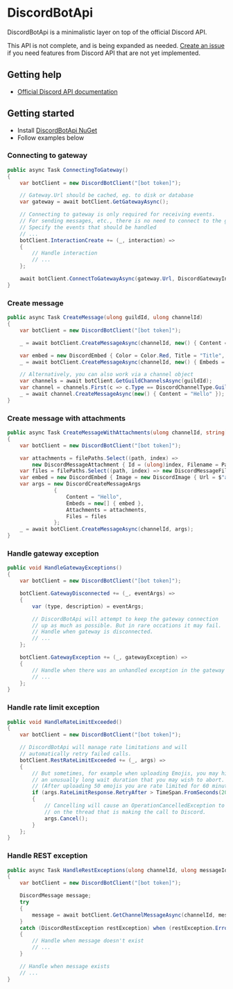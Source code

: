 # DiscordBotApi
DiscordBotApi is a minimalistic layer on top of the official Discord API.

This API is not complete, and is being expanded as needed. [Create an issue](https://github.com/kpop-fan/DiscordBotApi/issues/new/choose) if you need features from Discord API that are not yet implemented.

## Getting help

- [Official Discord API documentation](https://discord.com/developers/docs/intro)

## Getting started

- Install [DiscordBotApi NuGet](https://www.nuget.org/packages/DiscordBotApi/)
- Follow examples below

### Connecting to gateway
```cs
public async Task ConnectingToGateway()
{
    var botClient = new DiscordBotClient("[bot token]");

    // Gateway.Url should be cached, eg. to disk or database
    var gateway = await botClient.GetGatewayAsync();

    // Connecting to gateway is only required for receiving events.
    // For sending messages, etc., there is no need to connect to the gateway.
    // Specify the events that should be handled
    // ...
    botClient.InteractionCreate += (_, interaction) =>
    {
        // Handle interaction
        // ...
    };

    await botClient.ConnectToGatewayAsync(gateway.Url, DiscordGatewayIntent.Guilds);
}
```

### Create message
```cs
public async Task CreateMessage(ulong guildId, ulong channelId)
{
    var botClient = new DiscordBotClient("[bot token]");

    _ = await botClient.CreateMessageAsync(channelId, new() { Content = "Hello" });

    var embed = new DiscordEmbed { Color = Color.Red, Title = "Title", Description = "Description" };
    _ = await botClient.CreateMessageAsync(channelId, new() { Embeds = new[] { embed } });

    // Alternatively, you can also work via a channel object
    var channels = await botClient.GetGuildChannelsAsync(guildId);
    var channel = channels.First(c => c.Type == DiscordChannelType.GuildText);
    _ = await channel.CreateMessageAsync(new() { Content = "Hello" });
}
```

### Create message with attachments
```cs
public async Task CreateMessageWithAttachments(ulong channelId, string[] filePaths)
{
    var botClient = new DiscordBotClient("[bot token]");

    var attachments = filePaths.Select((path, index) =>
        new DiscordMessageAttachment { Id = (ulong)index, Filename = Path.GetFileName(path) }).ToArray();
    var files = filePaths.Select((path, index) => new DiscordMessageFile { Id = (ulong)index, FilePath = path }).ToArray();
    var embed = new DiscordEmbed { Image = new DiscordImage { Url = $"attachment://{attachments.First().Filename}" } };
    var args = new DiscordCreateMessageArgs
               {
                   Content = "Hello",
                   Embeds = new[] { embed },
                   Attachments = attachments,
                   Files = files
               };
    _ = await botClient.CreateMessageAsync(channelId, args);
}
```

### Handle gateway exception
```cs
public void HandleGatewayExceptions()
{
    var botClient = new DiscordBotClient("[bot token]");

    botClient.GatewayDisconnected += (_, eventArgs) =>
    {
        var (type, description) = eventArgs;

        // DiscordBotApi will attempt to keep the gateway connection
        // up as much as possible. But in rare occations it may fail.
        // Handle when gateway is disconnected.
        // ...
    };

    botClient.GatewayException += (_, gatewayException) =>
    {
        // Handle when there was an unhandled exception in the gateway logic.
        // ...
    };
}
```

### Handle rate limit exception
```cs
public void HandleRateLimitExceeded()
{
    var botClient = new DiscordBotClient("[bot token]");

    // DiscordBotApi will manage rate limitations and will
    // automatically retry failed calls.
    botClient.RestRateLimitExceeded += (_, args) =>
    {
        // But sometimes, for example when uploading Emojis, you may hit
        // an unusually long wait duration that you may wish to abort.
        // (After uploading 50 emojis you are rate limited for 60 minutes.)
        if (args.RateLimitResponse.RetryAfter > TimeSpan.FromSeconds(20))
        {
            // Cancelling will cause an OperationCancelledException to be thrown
            // on the thread that is making the call to Discord.
            args.Cancel();
        }
    };
}
```

### Handle REST exception
```cs
public async Task HandleRestExceptions(ulong channelId, ulong messageId)
{
    var botClient = new DiscordBotClient("[bot token]");

    DiscordMessage message;
    try
    {
        message = await botClient.GetChannelMessageAsync(channelId, messageId);
    }
    catch (DiscordRestException restException) when (restException.ErrorResponse.Code == DiscordJsonErrorCode.UnknownMessage)
    {
        // Handle when message doesn't exist
        // ...
    }

    // Handle when message exists
    // ...
}
```
